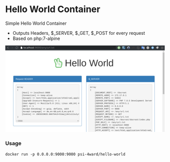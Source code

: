 # Hello World Container

Simple Hello World Container

* Outputs Headers, $_SERVER, $_GET, $_POST for every request
* Based on php:7-alpine

![Screen](hello-world.png)

### Usage
```
docker run -p 0.0.0.0:9000:9000 psi-4ward/hello-world
```
